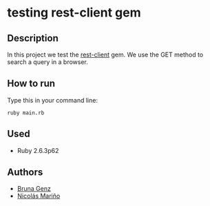 # testing rest-client gem 

## Description
In this project we test the [rest-client](https://github.com/rest-client/rest-client) gem. We use the GET method to search a query in a browser.

## How to run
Type this in your command line:

```
ruby main.rb
```

## Used
* Ruby 2.6.3p62

## Authors
* [Bruna Genz](https://github.com/bruna-genz)
* [Nicolás Mariño](https://github.com/nicolasmarino99)
